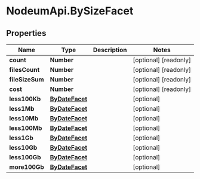 # NodeumApi.BySizeFacet

## Properties

Name | Type | Description | Notes
------------ | ------------- | ------------- | -------------
**count** | **Number** |  | [optional] [readonly] 
**filesCount** | **Number** |  | [optional] [readonly] 
**fileSizeSum** | **Number** |  | [optional] [readonly] 
**cost** | **Number** |  | [optional] [readonly] 
**less100Kb** | [**ByDateFacet**](ByDateFacet.md) |  | [optional] 
**less1Mb** | [**ByDateFacet**](ByDateFacet.md) |  | [optional] 
**less10Mb** | [**ByDateFacet**](ByDateFacet.md) |  | [optional] 
**less100Mb** | [**ByDateFacet**](ByDateFacet.md) |  | [optional] 
**less1Gb** | [**ByDateFacet**](ByDateFacet.md) |  | [optional] 
**less10Gb** | [**ByDateFacet**](ByDateFacet.md) |  | [optional] 
**less100Gb** | [**ByDateFacet**](ByDateFacet.md) |  | [optional] 
**more100Gb** | [**ByDateFacet**](ByDateFacet.md) |  | [optional] 


